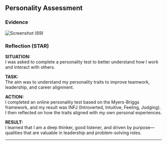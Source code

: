 ## Personality Assessment

### Evidence
![Screenshot (69)](https://github.com/user-attachments/assets/c449776e-a004-4755-841d-2d11d5b34057)


### Reflection (STAR)

**SITUATION:**  
I was asked to complete a personality test to better understand how I work and interact with others.

**TASK:**  
The aim was to understand my personality traits to improve teamwork, leadership, and career alignment.

**ACTION:**  
I completed an online personality test based on the Myers-Briggs framework, and my result was INFJ (Introverted, Intuitive, Feeling, Judging). I then reflected on how the traits aligned with my own personal experiences.

**RESULT:**  
I learned that I am a deep thinker, good listener, and driven by purpose—qualities that are valuable in leadership and problem-solving roles.

---
